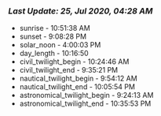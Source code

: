 
### *****Last Update: 25, Jul 2020, 04:28 AM*****

- sunrise - 10:51:38 AM
- sunset - 9:08:28 PM
- solar_noon - 4:00:03 PM
- day_length - 10:16:50
- civil_twilight_begin - 10:24:46 AM
- civil_twilight_end - 9:35:21 PM
- nautical_twilight_begin - 9:54:12 AM
- nautical_twilight_end - 10:05:54 PM
- astronomical_twilight_begin - 9:24:13 AM
- astronomical_twilight_end - 10:35:53 PM
